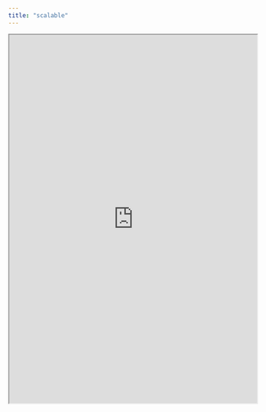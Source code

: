 ```yaml
---
title: "scalable"
---
```



<iframe height="750" width="100%" src="https://ewelton.github.io/ktest/wiki.html#scalable"></iframe>
